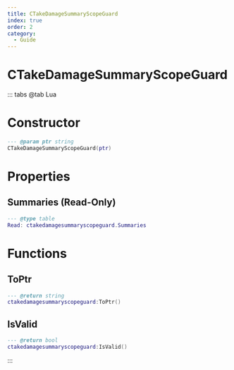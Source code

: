 ```yaml
---
title: CTakeDamageSummaryScopeGuard
index: true
order: 2
category:
  - Guide
---
```


# CTakeDamageSummaryScopeGuard

::: tabs
@tab Lua
# Constructor
```lua
--- @param ptr string
CTakeDamageSummaryScopeGuard(ptr)
```
# Properties
## Summaries (Read-Only)
```lua
--- @type table
Read: ctakedamagesummaryscopeguard.Summaries
```
# Functions
## ToPtr
```lua
--- @return string
ctakedamagesummaryscopeguard:ToPtr()
```
## IsValid
```lua
--- @return bool
ctakedamagesummaryscopeguard:IsValid()
```

:::